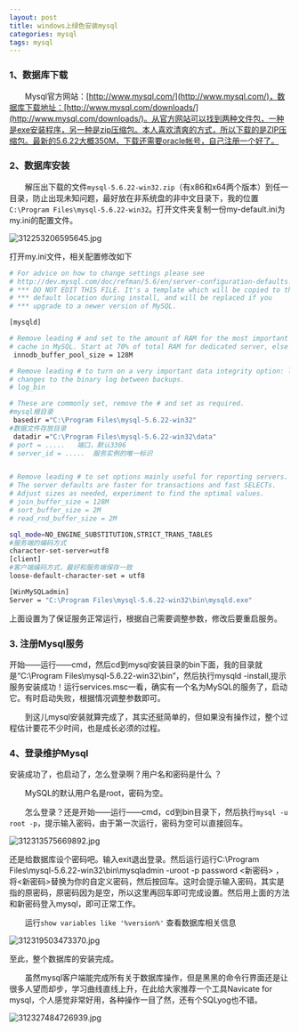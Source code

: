 ```yaml
---
layout: post
title: windows上绿色安装mysql
categories: mysql
tags: mysql
---
```


### 1、数据库下载

　　Mysql官方网站：[http://www.mysql.com/](http://www.mysql.com/)，数据库下载地址：[http://www.mysql.com/downloads/](http://www.mysql.com/downloads/)。从官方网站可以找到两种文件包，一种是exe安装程序，另一种是zip压缩包。本人喜欢清爽的方式，所以下载的是ZIP压缩包。最新的5.6.22大概350M，下载还需要oracle帐号，自己注册一个好了。

<!-- more -->

### 2、数据库安装

　　解压出下载的文件`mysql-5.6.22-win32.zip`（有x86和x64两个版本）到任一目录，防止出现未知问题，最好放在非系统盘的非中文目录下，我的位置`C:\Program Files\mysql-5.6.22-win32`。打开文件夹复制一份my-default.ini为my.ini的配置文件。

![312253206595645.jpg](https://dn-biezhi.qbox.me/2015/09/1231608288.jpg)

打开my.ini文件，相关配置修改如下

```bash
# For advice on how to change settings please see
# http://dev.mysql.com/doc/refman/5.6/en/server-configuration-defaults.html
# *** DO NOT EDIT THIS FILE. It's a template which will be copied to the
# *** default location during install, and will be replaced if you
# *** upgrade to a newer version of MySQL.

[mysqld]

# Remove leading # and set to the amount of RAM for the most important data
# cache in MySQL. Start at 70% of total RAM for dedicated server, else 10%.
 innodb_buffer_pool_size = 128M

# Remove leading # to turn on a very important data integrity option: logging
# changes to the binary log between backups.
# log_bin

# These are commonly set, remove the # and set as required.
#mysql根目录
 basedir ="C:\Program Files\mysql-5.6.22-win32"
#数据文件存放目录
 datadir ="C:\Program Files\mysql-5.6.22-win32\data"
# port = .....   端口，默认3306
# server_id = .....  服务实例的唯一标识


# Remove leading # to set options mainly useful for reporting servers.
# The server defaults are faster for transactions and fast SELECTs.
# Adjust sizes as needed, experiment to find the optimal values.
# join_buffer_size = 128M
# sort_buffer_size = 2M
# read_rnd_buffer_size = 2M 

sql_mode=NO_ENGINE_SUBSTITUTION,STRICT_TRANS_TABLES 
#服务端的编码方式
character-set-server=utf8
[client]
#客户端编码方式，最好和服务端保存一致
loose-default-character-set = utf8

[WinMySQLadmin]  
Server = "C:\Program Files\mysql-5.6.22-win32\bin\mysqld.exe"
```

上面设置为了保证服务正常运行，根据自己需要调整参数，修改后要重启服务。

### 3. 注册Mysql服务

开始——运行——cmd，然后cd到mysql安装目录的bin下面，我的目录就是“C:\Program Files\mysql-5.6.22-win32\bin”，然后执行mysqld -install,提示服务安装成功！运行services.msc一看，确实有一个名为MySQL的服务了，启动它。有时启动失败，根据情况调整参数即可。

　　到这儿mysql安装就算完成了，其实还挺简单的，但如果没有操作过，整个过程估计要花不少时间，也是成长必须的过程。

### 4、登录维护Mysql

安装成功了，也启动了，怎么登录啊？用户名和密码是什么 ？

　　MySQL的默认用户名是root，密码为空。

　　怎么登录？还是开始——运行——cmd，cd到bin目录下，然后执行`mysql -u root -p`，提示输入密码，由于第一次运行，密码为空可以直接回车。

![312313575669892.jpg](https://dn-biezhi.qbox.me/2015/09/2491517962.jpg)

还是给数据库设个密码吧。输入exit退出登录。然后运行运行C:\Program Files\mysql-5.6.22-win32\bin\mysqladmin -uroot -p password <新密码> ，将<新密码>替换为你的自定义密码，然后按回车。这时会提示输入密码，其实是指的原密码，原密码因为是空，所以这里再回车即可完成设置。然后用上面的方法和新密码登入mysql，即可正常工作。

　　运行`show variables like '%version%'` 查看数据库相关信息

![312319503473370.jpg](https://dn-biezhi.qbox.me/2015/09/1726379335.jpg)

至此，整个数据库的安装完成。

　　虽然mysql客户端能完成所有关于数据库操作，但是黑黑的命令行界面还是让很多人望而却步，学习曲线直线上升，在此给大家推荐一个工具Navicate for mysql，个人感觉非常好用，各种操作一目了然，还有个SQLyog也不错。

![312327484726939.jpg](https://dn-biezhi.qbox.me/2015/09/3576260827.jpg)
